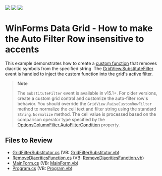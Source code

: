 <!-- default badges list -->
![](https://img.shields.io/endpoint?url=https://codecentral.devexpress.com/api/v1/VersionRange/128630351/18.1.3%2B)
[![](https://img.shields.io/badge/Open_in_DevExpress_Support_Center-FF7200?style=flat-square&logo=DevExpress&logoColor=white)](https://supportcenter.devexpress.com/ticket/details/E5021)
[![](https://img.shields.io/badge/📖_How_to_use_DevExpress_Examples-e9f6fc?style=flat-square)](https://docs.devexpress.com/GeneralInformation/403183)
<!-- default badges end -->

# WinForms Data Grid - How to make the Auto Filter Row insensitive to accents

This example demonstrates how to create a [custom function](https://docs.devexpress.com/WindowsForms/9947/common-features/expressions/implementing-custom-functions) that removes diacritic symbols from the specified string. The [GridView.SubstituteFilter](https://docs.devexpress.com/WindowsForms/DevExpress.XtraGrid.Views.Base.ColumnView.SubstituteFilter) event is handled to inject the custom function into the grid's active filter.

> **Note**
>
> The `SubstituteFilter` event is available in v15.1+. For older versions, create a custom grid control and customize the auto-filter row's behavior. You should override the `GridView.RaiseCustomRowFilter` method to normalize the cell text and filter string using the standard `String.Normalize` method. The cell value is processed based on the comparison operator type specified by the [OptionsColumnFilter.AutoFilterCondition](https://docs.devexpress.com/WindowsForms/DevExpress.XtraGrid.Columns.OptionsColumnFilter.AutoFilterCondition) property.


## Files to Review

* [GridFilterSubstitutor.cs](./CS/DxSample/Filtering/GridFilterSubstitutor.cs) (VB: [GridFilterSubstitutor.vb](./VB/DxSample/Filtering/GridFilterSubstitutor.vb))
* [RemoveDiacriticsFunction.cs](./CS/DxSample/Filtering/RemoveDiacriticsFunction.cs) (VB: [RemoveDiacriticsFunction.vb](./VB/DxSample/Filtering/RemoveDiacriticsFunction.vb))
* [MainForm.cs](./CS/DxSample/MainForm.cs) (VB: [MainForm.vb](./VB/DxSample/MainForm.vb))
* [Program.cs](./CS/DxSample/Program.cs) (VB: [Program.vb](./VB/DxSample/Program.vb))
